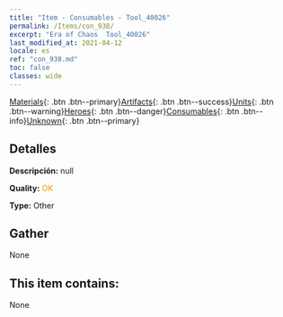 ```yaml
---
title: "Item - Consumables - Tool_40026"
permalink: /Items/con_938/
excerpt: "Era of Chaos  Tool_40026"
last_modified_at: 2021-04-12
locale: es
ref: "con_938.md"
toc: false
classes: wide
---
```

 [Materials](/es/Items/){: .btn .btn--primary}[Artifacts](/es/Items/Artifacts/){: .btn .btn--success}[Units](/es/Items/Units/){: .btn .btn--warning}[Heroes](/es/Items/Heroes/){: .btn .btn--danger}[Consumables](/es/Items/Consumables/){: .btn .btn--info}[Unknown](/es/Items/Unknown/){: .btn .btn--primary}

## Detalles
 **Descripción:** null

 **Quality:** <span style="color: #FF8C00">OK</span>

 **Type:** Other

## Gather

  None

## This item contains:

  None

